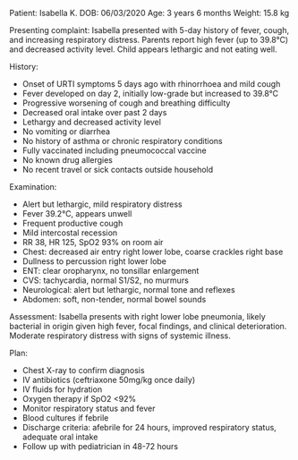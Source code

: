 Patient: Isabella K.
DOB: 06/03/2020
Age: 3 years 6 months
Weight: 15.8 kg

Presenting complaint:
Isabella presented with 5-day history of fever, cough, and increasing respiratory distress. Parents report high fever (up to 39.8°C) and decreased activity level. Child appears lethargic and not eating well.

History:
- Onset of URTI symptoms 5 days ago with rhinorrhoea and mild cough
- Fever developed on day 2, initially low-grade but increased to 39.8°C
- Progressive worsening of cough and breathing difficulty
- Decreased oral intake over past 2 days
- Lethargy and decreased activity level
- No vomiting or diarrhea
- No history of asthma or chronic respiratory conditions
- Fully vaccinated including pneumococcal vaccine
- No known drug allergies
- No recent travel or sick contacts outside household

Examination:
- Alert but lethargic, mild respiratory distress
- Fever 39.2°C, appears unwell
- Frequent productive cough
- Mild intercostal recession
- RR 38, HR 125, SpO2 93% on room air
- Chest: decreased air entry right lower lobe, coarse crackles right base
- Dullness to percussion right lower lobe
- ENT: clear oropharynx, no tonsillar enlargement
- CVS: tachycardia, normal S1/S2, no murmurs
- Neurological: alert but lethargic, normal tone and reflexes
- Abdomen: soft, non-tender, normal bowel sounds

Assessment:
Isabella presents with right lower lobe pneumonia, likely bacterial in origin given high fever, focal findings, and clinical deterioration. Moderate respiratory distress with signs of systemic illness.

Plan:
- Chest X-ray to confirm diagnosis
- IV antibiotics (ceftriaxone 50mg/kg once daily)
- IV fluids for hydration
- Oxygen therapy if SpO2 <92%
- Monitor respiratory status and fever
- Blood cultures if febrile
- Discharge criteria: afebrile for 24 hours, improved respiratory status, adequate oral intake
- Follow up with pediatrician in 48-72 hours 